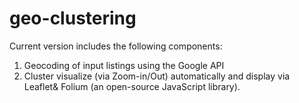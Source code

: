 # geo-clustering

Current version includes the following components:
1. Geocoding of input listings using the Google API
2. Cluster visualize (via Zoom-in/Out) automatically and display via Leaflet& Folium (an open-source JavaScript library).
